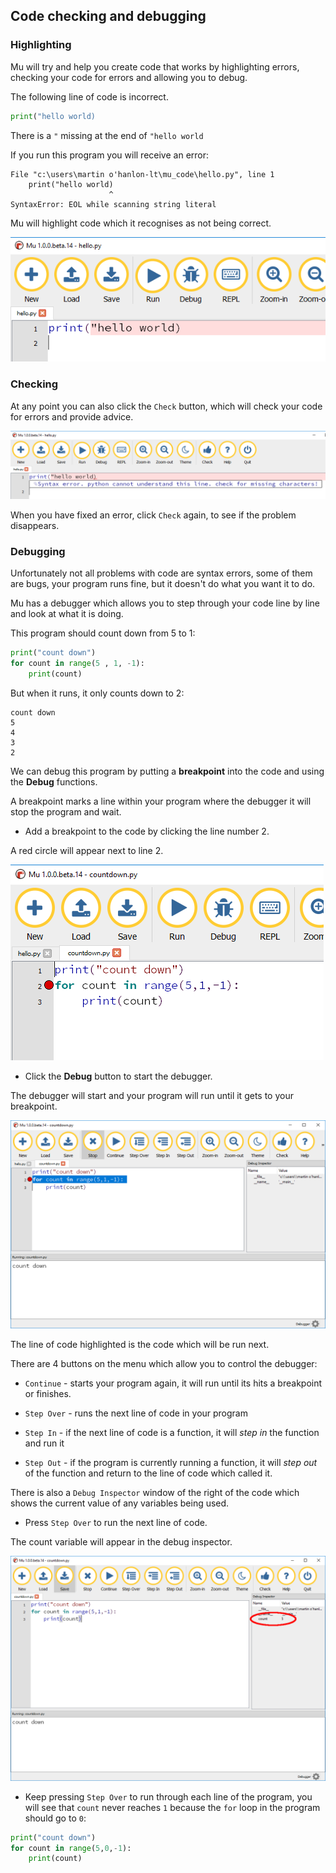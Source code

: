 ## Code checking and debugging

### Highlighting

Mu will try and help you create code that works by highlighting errors, checking your code for errors and allowing you to debug.

The following line of code is incorrect.

```python
print("hello world)
```

There is a `"` missing at the end of `"hello world`

If you run this program you will receive an error:

```
File "c:\users\martin o'hanlon-lt\mu_code\hello.py", line 1
    print("hello world)
                      ^
SyntaxError: EOL while scanning string literal
```

Mu will highlight code which it recognises as not being correct.

![mu highlights error](images/mu_error.PNG)

### Checking

At any point you can also click the `Check` button, which will check your code for errors and provide advice.

![mu code check](images/mu_check.PNG)

When you have fixed an error, click `Check` again, to see if the problem disappears.

### Debugging

Unfortunately not all problems with code are syntax errors, some of them are bugs, your program runs fine, but it doesn't do what you want it to do.

Mu has a debugger which allows you to step through your code line by line and look at what it is doing.

This program should count down from 5 to 1:

```python
print("count down")
for count in range(5 , 1, -1):
    print(count)
```

But when it runs, it only counts down to 2:

```
count down
5
4
3
2
```

We can debug this program by putting a **breakpoint** into the code and using the **Debug** functions.

A breakpoint marks a line within your program where the debugger it will stop the program and wait.

+ Add a breakpoint to the code by clicking the line number 2.

A red circle will appear next to line 2.

![mu breakpoint](images/mu_breakpoint.PNG)

+ Click the **Debug** button to start the debugger.

The debugger will start and your program will run until it gets to your breakpoint.

![mu debugger](images/mu_debugger.PNG)

The line of code highlighted is the code which will be run next.

There are 4 buttons on the menu which allow you to control the debugger:

+ `Continue` - starts your program again, it will run until its hits a breakpoint or finishes.

+ `Step Over` - runs the next line of code in your program

+ `Step In` - if the next line of code is a function, it will *step in* the function and run it

+ `Step Out` - if the program is currently running a function, it will *step out* of the function and return to the line of code which called it.

There is also a `Debug Inspector` window of the right of the code which shows the current value of any variables being used.

+ Press `Step Over` to run the next line of code.

The count variable will appear in the debug inspector.

![mu debug inspector](images/mu_debugger2.png)

+ Keep pressing `Step Over` to run through each line of the program, you will see that `count` never reaches `1` because the `for` loop in the program should go to `0`:

```python
print("count down")
for count in range(5,0,-1):
    print(count)
```

